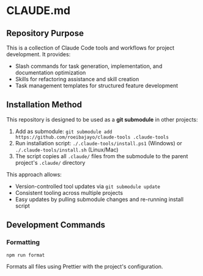 # CLAUDE.md

## Repository Purpose

This is a collection of Claude Code tools and workflows for project development. It provides:

- Slash commands for task generation, implementation, and documentation optimization
- Skills for refactoring assistance and skill creation
- Task management templates for structured feature development

## Installation Method

This repository is designed to be used as a **git submodule** in other projects:

1. Add as submodule: `git submodule add https://github.com/roeibajayo/claude-tools .claude-tools`
2. Run installation script: `./.claude-tools/install.ps1` (Windows) or `./.claude-tools/install.sh` (Linux/Mac)
3. The script copies all `.claude/` files from the submodule to the parent project's `.claude/` directory

This approach allows:

- Version-controlled tool updates via `git submodule update`
- Consistent tooling across multiple projects
- Easy updates by pulling submodule changes and re-running install script

## Development Commands

### Formatting

```bash
npm run format
```

Formats all files using Prettier with the project's configuration.
